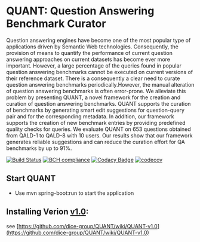 # QUANT: Question Answering Benchmark Curator
Question answering engines have become one of the most popular type of applications driven by Semantic Web technologies. Consequently, the provision of means to quantify the performance of current question answering approaches on current datasets has become ever more important. However, a large percentage of the queries found in popular question answering benchmarks cannot be executed on current versions of their reference dataset. There is a consequently a clear need to curate question answering benchmarks periodically.However, the manual  alteration of question answering benchmarks is often error-prone. We alleviate this problem by presenting QUANT, a novel framework for the creation and curation of question answering benchmarks. QUANT supports the curation of benchmarks by generating smart edit suggestions for question-query pair and for the corresponding metadata. In addition, our framework supports the creation of new benchmark entries by providing predefined quality checks for queries. We evaluate QUANT on 653 questions obtained from QALD-1 to QALD-8 with 10 users. Our results show that our framework generates reliable suggestions and can reduce the curation effort for QA benchmarks by up to 91%.


[![Build Status](https://travis-ci.org/dice-group/QUANT.svg?branch=development)](https://travis-ci.org/dice-group/QUANT)
[![BCH compliance](https://bettercodehub.com/edge/badge/dice-group/QUANT?branch=development)](https://bettercodehub.com/results/dice-group/QUANT)
[![Codacy Badge](https://api.codacy.com/project/badge/Grade/f8a738a15b894bfd851f052673567ce8)](https://www.codacy.com/app/lukasbluebaumb94/QUANT?utm_source=github.com&amp;utm_medium=referral&amp;utm_content=dice-group/QUANT&amp;utm_campaign=Badge_Grade)
[![codecov](https://codecov.io/gh/dice-group/QUANT/branch/development/graph/badge.svg)](https://codecov.io/gh/dice-group/QUANT)

## Start QUANT
* Use mvn spring-boot:run to start the application

## Installing Verion [v1.0](https://github.com/dice-group/QUANT/releases/tag/v1.0):
see [https://github.com/dice-group/QUANT/wiki/QUANT-v1.0](https://github.com/dice-group/QUANT/wiki/QUANT-v1.0)
